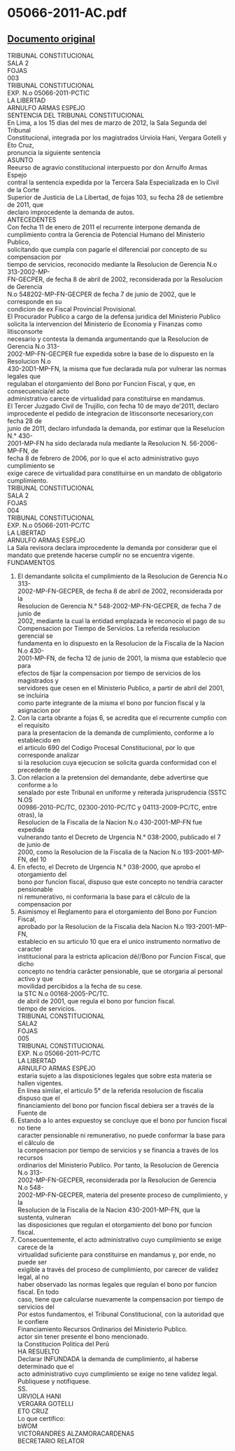 
05066-2011-AC.pdf
=================
  
[Documento original](https://tc.gob.pe/jurisprudencia/2012/05066-2011-AC.pdf)  
---  
TRIBUNAL CONSTITUCIONAL  
SALA 2  
FOJAS  
003  
TRIBUNAL CONSTITUCIONAL  
EXP. N.o 05066-2011-PCTIC  
LA LIBERTAD  
ARNULFO ARMAS ESPEJO  
SENTENCIA DEL TRIBUNAL CONSTITUCIONAL  
En Lima, a los 15 dias del mes de marzo de 2012, la Sala Segunda del Tribunal  
Constitucional, integrada por los magistrados Urviola Hani, Vergara Gotelli y Eto Cruz,  
pronuncia la siguiente sentencia  
ASUNTO  
Reeurso de agravio constitucional interpuesto por don Arnulfo Armas Espejo  
contral la sentencia expedida por la Tercera Sala Especializada en lo Civil de la Corte  
Superior de Justicia de La Libertad, de fojas 103, su fecha 28 de setiembre de 2011, que  
declaro improcedente la demanda de autos.  
ANTECEDENTES  
Con fecha 11 de enero de 2011 el recurrente interpone demanda de  
cumplimiento contra la Gerencia de Potencial Humano del Ministerio Publico,  
solicitando que cumpla con pagarle el diferencial por concepto de su compensacion por  
tiempo de servicios, reconocido mediante la Resolucion de Gerencia N.o 313-2002-MP-  
FN-GECPER, de fecha 8 de abril de 2002, reconsiderada por la Resolucion de Gerencia  
N.o 548202-MP-FN-GECPER de fecha 7 de junio de 2002, que le corresponde en su  
condicion de ex Fiscal Provincial Provisional.  
El Procurador Publico a cargo de la defensa juridica del Ministerio Publico  
solicita la intervencion del Ministerio de Economia y Finanzas como litisconsorte  
necesario y contesta la demanda argumentando que la Resolucion de Gerencia N.o 313-  
2002-MP-FN-GECPER fue expedida sobre la base de lo dispuesto en la Resolucion N.o  
430-20D1-MP-FN, la misma que fue declarada nula por vulnerar las normas legales que  
regulaban el otorgamiento del Bono por Funcion Fiscal, y que, en consecuencia/el acto  
administrativo carece de virtualidad para constituirse en mandamus.  
El Tercer Juzgado Civil de Trujillo, con fecha 10 de mayo de'2011, declaro  
improcedente el pedido de integracion de litisconsorte necesariory,con fecha 28 de  
junio de 2011, declaro infundada la demanda, por estimar que la Reselucion N.° 430-  
2001-MP-FN ha sido declarada nula mediante la Resolucion N. 56-2006-MP-FN, de  
fecha 8 de febrero de 2006, por lo que el acto administrativo guyo cumplimiento se  
exige carece de virtualidad para constituirse en un mandato de obligatorio  
cumplimiento.  
TRIBUNAL CONSTITUCIONAL  
SALA 2  
FOJAS  
004  
TRIBUNAL CONSTITUCIONAL  
EXP. N.o 05066-2011-PC/TC  
LA LIBERTAD  
ARNULFO ARMAS ESPEJO  
La Sala revisora declara improcedente la demanda por considerar que el  
mandato que pretende hacerse cumplir no se encuentra vigente.  
FUNDAMENTOS  
1. El demandante solicita el cumplimiento de la Resolucion de Gerencia N.o 313-  
2002-MP-FN-GECPER, de fecha 8 de abril de 2002, reconsiderada por la  
Resolucion de Gerencia N.° 548-2002-MP-FN-GECPER, de fecha 7 de junio de  
2002, mediante la cual la entidad emplazada le reconocio el pago de su  
Compensacion por Tiempo de Servicios. La referida resolucion gerencial se  
fundamenta en lo dispuesto en la Resolucion de la Fiscalia de la Nacion N.o 430-  
2001-MP-FN, de fecha 12 de junio de 2001, la misma que establecio que para  
efectos de fijar la compensacion por tiempo de servicios de los magistrados y  
servidores que cesen en el Ministerio Publico, a partir de abril del 2001, se incluiria  
como parte integrante de la misma el bono por funcion fiscal y la asignacion por  
2. Con la carta obrante a fojas 6, se acredita que el recurrente cumplio con el requisito  
para la presentacion de la demanda de cumplimiento, conforme a lo establecido en  
el articulo 690 del Codigo Procesal Constitucional, por lo que corresponde analizar  
si la resolucion cuya ejecucion se solicita guarda conformidad con el precedente de  
3. Con rélacion a la pretension del demandante, debe advertirse que conforme a lo  
senalado por este Tribunal en uniforme y reiterada jurisprudencia (SSTC N.OS  
00986-2010-PC/TC, 02300-2010-PC/TC y 04113-2009-PC/TC, entre otras), la  
Resolucion de la Fiscalia de la Nacion N.o 430-2001-MP-FN fue expedida  
vulnerando tanto el Decreto de Urgencia N.° 038-2000, publicado el 7 de junio de  
2000, como la Resolucion de la Fiscalia de la Nacion N.o 193-2001-MP-FN, del 10  
4. En efecto, el Decreto de Urgencia N.° 038-2000, que aprobo el otorgamiento del  
bono por funcion fiscal, dispuso que este concepto no tendria caracter pensionable  
ni remunerativo, ni conformaria la base para el câlculo de la compensacion por  
5. Asimismoy el Reglamento para el otorgamiento del Bono por Funcion Fiscal,  
aprobado por la Resolucion de la Fiscalia dela Nacion N.o 193-2001-MP-FN,  
establecio en su articulo 10 que era el unico instrumento normativo de caracter  
institucional para la estricta aplicacion dé//Bono por Funcion Fiscal, que dicho  
concepto no tendria carâcter pensionable, que se otorgaria al personal activo y que  
movilidad percibidos a la fecha de su cese.  
la STC N.o 00168-2005-PC/TC.  
de abril de 2001, que regula el bono por funcion fiscal.  
tiempo de servicios.  
TRIBUNAL CONSTITUCIONAL  
SALA2  
FOJAS  
005  
TRIBUNAL CONSTITUCIONAL  
EXP. N.o 05066-2011-PC/TC  
LA LIBERTAD  
ARNULFO ARMAS ESPEJO  
estaria sujeto a las disposiciones legales que sobre esta materia se hallen vigentes.  
En linea similar, el articulo 5° de la referida resolucion de fiscalia dispuso que el  
financiamiento del bono por funcion fiscal debiera ser a través de la Fuente de  
6. Estando a lo antes expuestoy se concluye que el bono por funcion fiscal no tiene  
caracter pensionable ni remunerativo, no puede conformar la base para el câlculo de  
la compensacion por tiempo de servicios y se financia a través de los recursos  
ordinarios del Ministerio Publico. Por tanto, la Resolucion de Gerencia N.o 313-  
2002-MP-FN-GECPER, reconsiderada por la Resolucion de Gerencia N.o 548-  
2002-MP-FN-GECPER, materia del presente proceso de cumplimiento, y la  
Resolucion de la Fiscalia de la Nacion 430-2001-MP-FN, que la sustenta, vulneran  
las disposiciones que regulan el otorgamiento del bono por funcion fiscal.  
7. Consecuentemente, el acto administrativo cuyo cumplimiento se exige carece de la  
virtualidad suficiente para constituirse en mandamus y, por ende, no puede ser  
exigible a través del proceso de cumplimiento, por carecer de validez legal, al no  
haber observado las normas legales que regulan el bono por funcion fiscal. En todo  
caso, tiene que calcularse nuevamente la compensacion por tiempo de servicios del  
Por estos fundamentos, el Tribunal Constitucional, con la autoridad que le confiere  
Financiamiento Recursos Ordinarios del Ministerio Publico.  
actor sin tener presente el bono mencionado.  
la Constitucion Politica del Perû  
HA RESUELTO  
Declarar INFUNDADA la demanda de cumplimiento, al haberse determinado que el  
acto administrativo cuyo cumplimiento se exige no tene validez legal.  
Publiquese y notifiquese.  
SS.  
URVIOLA HANI  
VERGARA GOTELLI  
ETO CRUZ  
Lo que certifico:  
bWOM  
VICTORANDRES ALZAMORACARDENAS  
BECRETARIO RELATOR
